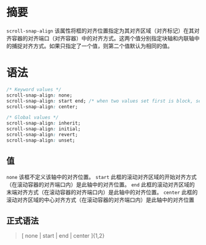 # 摘要

`scroll-snap-align` 该属性将框的对齐位置指定为其对齐区域（对齐标记）在其对齐容器的对齐端口（对齐容器）中的对齐方式。这两个值分别指定块轴和内联轴中的捕捉对齐方式。如果只指定了一个值，则第二个值默认为相同的值。

# 语法

```css
/* Keyword values */
scroll-snap-align: none;
scroll-snap-align: start end; /* when two values set first is block, second inline */
scroll-snap-align: center;

/* Global values */
scroll-snap-align: inherit;
scroll-snap-align: initial;
scroll-snap-align: revert;
scroll-snap-align: unset;
```

## 值

`none`
	该框不定义该轴中的对齐位置。
`start`
	此框的滚动对齐区域的开始对齐方式（在滚动容器的对齐端口内）是此轴中的对齐位置。
`end`
	此框的滚动对齐区域的末端对齐方式（在滚动容器的对齐端口内）是此轴中的对齐位置。
`center`
	 此框的滚动对齐区域的中心对齐方式（在滚动容器的对齐端口内）是此轴中的对齐位置

## 正式语法

> [ none | start | end | center ]{1,2}
